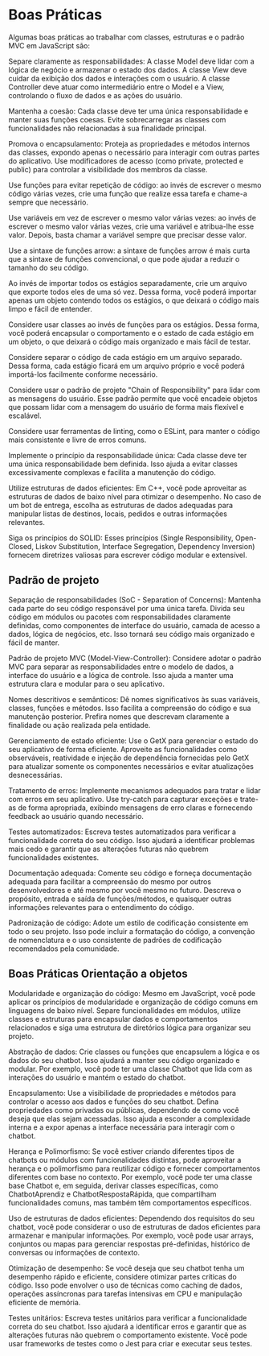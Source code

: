 # Boas Práticas

Algumas boas práticas ao trabalhar com classes, estruturas e o padrão MVC em JavaScript são:

Separe claramente as responsabilidades: A classe Model deve lidar com a lógica de negócio e armazenar o estado dos dados. A classe View deve cuidar da exibição dos dados e interações com o usuário. A classe Controller deve atuar como intermediário entre o Model e a View, controlando o fluxo de dados e as ações do usuário.

Mantenha a coesão: Cada classe deve ter uma única responsabilidade e manter suas funções coesas. Evite sobrecarregar as classes com funcionalidades não relacionadas à sua finalidade principal.

Promova o encapsulamento: Proteja as propriedades e métodos internos das classes, expondo apenas o necessário para interagir com outras partes do aplicativo. Use modificadores de acesso (como private, protected e public) para controlar a visibilidade dos membros da classe.

Use funções para evitar repetição de código: ao invés de escrever o mesmo código várias vezes, crie uma função que realize essa tarefa e chame-a sempre que necessário.

Use variáveis em vez de escrever o mesmo valor várias vezes: ao invés de escrever o mesmo valor várias vezes, crie uma variável e atribua-lhe esse valor. Depois, basta chamar a variável sempre que precisar desse valor.

Use a sintaxe de funções arrow: a sintaxe de funções arrow é mais curta que a sintaxe de funções convencional, o que pode ajudar a reduzir o tamanho do seu código.

Ao invés de importar todos os estágios separadamente, crie um arquivo que exporte todos eles de uma só vez. Dessa forma, você poderá importar apenas um objeto contendo todos os estágios, o que deixará o código mais limpo e fácil de entender.

Considere usar classes ao invés de funções para os estágios. Dessa forma, você poderá encapsular o comportamento e o estado de cada estágio em um objeto, o que deixará o código mais organizado e mais fácil de testar.

Considere separar o código de cada estágio em um arquivo separado. Dessa forma, cada estágio ficará em um arquivo próprio e você poderá importá-los facilmente conforme necessário.

Considere usar o padrão de projeto "Chain of Responsibility" para lidar com as mensagens do usuário. Esse padrão permite que você encadeie objetos que possam lidar com a mensagem do usuário de forma mais flexível e escalável.

Considere usar ferramentas de linting, como o ESLint, para manter o código mais consistente e livre de erros comuns.

Implemente o princípio da responsabilidade única: Cada classe deve ter uma única responsabilidade bem definida. Isso ajuda a evitar classes excessivamente complexas e facilita a manutenção do código.

Utilize estruturas de dados eficientes: Em C++, você pode aproveitar as estruturas de dados de baixo nível para otimizar o desempenho. No caso de um bot de entrega, escolha as estruturas de dados adequadas para manipular listas de destinos, locais, pedidos e outras informações relevantes.

Siga os princípios do SOLID: Esses princípios (Single Responsibility, Open-Closed, Liskov Substitution, Interface Segregation, Dependency Inversion) fornecem diretrizes valiosas para escrever código modular e extensível.

## Padrão de projeto

Separação de responsabilidades (SoC - Separation of Concerns): Mantenha cada parte do seu código responsável por uma única tarefa. Divida seu código em módulos ou pacotes com responsabilidades claramente definidas, como componentes de interface do usuário, camada de acesso a dados, lógica de negócios, etc. Isso tornará seu código mais organizado e fácil de manter.

Padrão de projeto MVC (Model-View-Controller): Considere adotar o padrão MVC para separar as responsabilidades entre o modelo de dados, a interface do usuário e a lógica de controle. Isso ajuda a manter uma estrutura clara e modular para o seu aplicativo.

Nomes descritivos e semânticos: Dê nomes significativos às suas variáveis, classes, funções e métodos. Isso facilita a compreensão do código e sua manutenção posterior. Prefira nomes que descrevam claramente a finalidade ou ação realizada pela entidade.

Gerenciamento de estado eficiente: Use o GetX para gerenciar o estado do seu aplicativo de forma eficiente. Aproveite as funcionalidades como observáveis, reatividade e injeção de dependência fornecidas pelo GetX para atualizar somente os componentes necessários e evitar atualizações desnecessárias.

Tratamento de erros: Implemente mecanismos adequados para tratar e lidar com erros em seu aplicativo. Use try-catch para capturar exceções e trate-as de forma apropriada, exibindo mensagens de erro claras e fornecendo feedback ao usuário quando necessário.

Testes automatizados: Escreva testes automatizados para verificar a funcionalidade correta do seu código. Isso ajudará a identificar problemas mais cedo e garantir que as alterações futuras não quebrem funcionalidades existentes.

Documentação adequada: Comente seu código e forneça documentação adequada para facilitar a compreensão do mesmo por outros desenvolvedores e até mesmo por você mesmo no futuro. Descreva o propósito, entrada e saída de funções/métodos, e quaisquer outras informações relevantes para o entendimento do código.

Padronização de código: Adote um estilo de codificação consistente em todo o seu projeto. Isso pode incluir a formatação do código, a convenção de nomenclatura e o uso consistente de padrões de codificação recomendados pela comunidade.

## Boas Práticas Orientação a objetos

Modularidade e organização do código: Mesmo em JavaScript, você pode aplicar os princípios de modularidade e organização de código comuns em linguagens de baixo nível. Separe funcionalidades em módulos, utilize classes e estruturas para encapsular dados e comportamentos relacionados e siga uma estrutura de diretórios lógica para organizar seu projeto.

Abstração de dados: Crie classes ou funções que encapsulem a lógica e os dados do seu chatbot. Isso ajudará a manter seu código organizado e modular. Por exemplo, você pode ter uma classe Chatbot que lida com as interações do usuário e mantém o estado do chatbot.

Encapsulamento: Use a visibilidade de propriedades e métodos para controlar o acesso aos dados e funções do seu chatbot. Defina propriedades como privadas ou públicas, dependendo de como você deseja que elas sejam acessadas. Isso ajuda a esconder a complexidade interna e a expor apenas a interface necessária para interagir com o chatbot.

Herança e Polimorfismo: Se você estiver criando diferentes tipos de chatbots ou módulos com funcionalidades distintas, pode aproveitar a herança e o polimorfismo para reutilizar código e fornecer comportamentos diferentes com base no contexto. Por exemplo, você pode ter uma classe base Chatbot e, em seguida, derivar classes específicas, como ChatbotAprendiz e ChatbotRespostaRápida, que compartilham funcionalidades comuns, mas também têm comportamentos específicos.

Uso de estruturas de dados eficientes: Dependendo dos requisitos do seu chatbot, você pode considerar o uso de estruturas de dados eficientes para armazenar e manipular informações. Por exemplo, você pode usar arrays, conjuntos ou mapas para gerenciar respostas pré-definidas, histórico de conversas ou informações de contexto.

Otimização de desempenho: Se você deseja que seu chatbot tenha um desempenho rápido e eficiente, considere otimizar partes críticas do código. Isso pode envolver o uso de técnicas como caching de dados, operações assíncronas para tarefas intensivas em CPU e manipulação eficiente de memória.

Testes unitários: Escreva testes unitários para verificar a funcionalidade correta do seu chatbot. Isso ajudará a identificar erros e garantir que as alterações futuras não quebrem o comportamento existente. Você pode usar frameworks de testes como o Jest para criar e executar seus testes.
